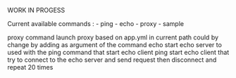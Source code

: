 WORK IN PROGESS

Current available commands : 
    - ping
    - echo
    - proxy
    - sample

proxy command launch proxy based on app.yml in current path could by change by adding as argument of the command
echo start echo server to used with the ping command that start echo client
ping start echo client that try to connect to the echo server and send request then disconnect and repeat 20 times